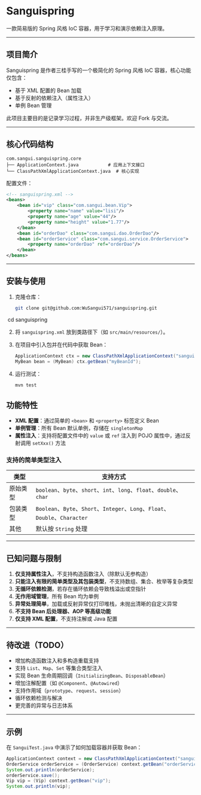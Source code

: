 # Sanguispring

一款简易版的 Spring 风格 IoC 容器，用于学习和演示依赖注入原理。

------

## 项目简介

Sanguispring 是作者三桂手写的一个极简化的 Spring 风格 IoC 容器，核心功能仅包含：

- 基于 XML 配置的 Bean 加载
- 基于反射的依赖注入（属性注入）
- 单例 Bean 管理

此项目主要目的是记录学习过程，并非生产级框架。欢迎 Fork 与交流。

------

## 核心代码结构

```text
com.sangui.sanguispring.core
├── ApplicationContext.java           # 应用上下文接口
└── ClassPathXmlApplicationContext.java  # 核心实现
```

配置文件：

```xml
<!-- sanguispring.xml -->
<beans>
    <bean id="vip" class="com.sangui.bean.Vip">
        <property name="name" value="lisi"/>
        <property name="age" value="44"/>
        <property name="height" value="1.77"/>
    </bean>
    <bean id="orderDao" class="com.sangui.dao.OrderDao"/>
    <bean id="orderService" class="com.sangui.service.OrderService">
        <property name="orderDao" ref="orderDao"/>
    </bean>
</beans>
```

------

## 安装与使用

1. 克隆仓库：

   ```bash
   git clone git@github.com:WuSangui571/sanguispring.git
   ```

​	 cd sanguispring

2. 将 `sanguispring.xml` 放到类路径下（如 `src/main/resources/`）。

3. 在项目中引入包并在代码中获取 Bean：

   ```java
   ApplicationContext ctx = new ClassPathXmlApplicationContext("sanguispring.xml");
   MyBean bean = (MyBean) ctx.getBean("myBeanId");
   ```

4. 运行测试：

   ```java
   mvn test
   ```

## 功能特性

- **XML 配置**：通过简单的 `<bean>` 和 `<property>` 标签定义 Bean
- **单例管理**：所有 Bean 默认单例，存储在 `singletonMap`
- **属性注入**：支持将配置文件中的 `value` 或 `ref` 注入到 POJO 属性中，通过反射调用 `setXxx()` 方法

### 支持的简单类型注入

| 类型     | 支持方式                                                     |
| -------- | ------------------------------------------------------------ |
| 原始类型 | `boolean`、`byte`、`short`、`int`、`long`、`float`、`double`、`char` |
| 包装类型 | `Boolean`、`Byte`、`Short`、`Integer`、`Long`、`Float`、`Double`、`Character` |
| 其他     | 默认按 `String` 处理                                         |

---

## 已知问题与限制

1. **仅支持属性注入**，不支持构造函数注入（除默认无参构造）
2. **只能注入有限的简单类型及其包装类型**，不支持数组、集合、枚举等复杂类型
3. **无循环依赖检测**，若存在循环依赖会导致栈溢出或空指针
4. **无作用域管理**，所有 Bean 均为单例
5. **异常处理简单**，加载或反射异常仅打印堆栈，未抛出清晰的自定义异常
6. **不支持 Bean 后处理器、AOP 等高级功能**
7. **仅支持 XML 配置**，不支持注解或 Java 配置

---

## 待改进（TODO）

- 增加构造函数注入和多构造重载支持
- 支持 `List`、`Map`、`Set` 等集合类型注入
- 实现 Bean 生命周期回调（`InitializingBean`、`DisposableBean`）
- 增加注解配置（如 `@Component`、`@Autowired`）
- 支持作用域（`prototype`、`request`、`session`）
- 循环依赖检测与解决
- 更完善的异常与日志体系

---

## 示例

在 `SanguiTest.java` 中演示了如何加载容器并获取 Bean：

```java
ApplicationContext context = new ClassPathXmlApplicationContext("sanguispring.xml");
OrderService orderService = (OrderService) context.getBean("orderService");
System.out.println(orderService);
orderService.save();
Vip vip = (Vip) context.getBean("vip");
System.out.println(vip);
```

